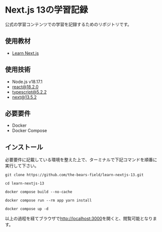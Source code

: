 # Next.js 13の学習記録

公式の学習コンテンツでの学習を記録するためのリポジトリです。

## 使用教材

- [Learn Next.js](https://nextjs.org/learn/)

## 使用技術
- Node.js v18.17.1
- react@18.2.0
- typescript@5.2.2
- next@13.5.2

## 必要要件

- Docker
- Docker Compose

## インストール
必要要件に記載している環境を整えた上で、ターミナルで下記コマンドを順番に実行して下さい。

```
git clone https://github.com/the-bears-field/learn-nextjs-13.git
```
```
cd learn-nextjs-13
```
```
docker compose build --no-cache
```
```
docker compose run --rm app yarn install
```
```
docker compose up -d
```
以上の過程を経てブラウザで[http://localhost:3000](http://localhost:3000)を開くと、閲覧可能となります。
